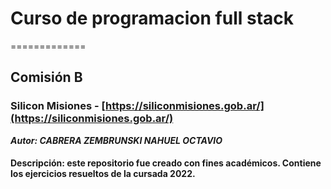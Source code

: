 # Curso de programacion full stack
=============
## Comisión B
### Silicon Misiones - [https://siliconmisiones.gob.ar/](https://siliconmisiones.gob.ar/)
***Autor: CABRERA ZEMBRUNSKI NAHUEL OCTAVIO***
#### Descripción: este repositorio fue creado con fines académicos. Contiene los ejercicios resueltos de la cursada 2022.
